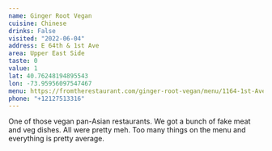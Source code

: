 ```yaml
---
name: Ginger Root Vegan
cuisine: Chinese
drinks: False
visited: "2022-06-04"
address: E 64th & 1st Ave
area: Upper East Side
taste: 0
value: 1
lat: 40.76248194895543
lon: -73.95956097547467
menu: https://fromtherestaurant.com/ginger-root-vegan/menu/1164-1st-Ave
phone: "+12127513316"
---
```


One of those vegan pan-Asian restaurants. We got a bunch of fake meat and veg dishes. All were pretty meh. Too many things on the menu and everything is pretty average.
